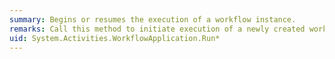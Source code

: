 ```yaml
---
summary: Begins or resumes the execution of a workflow instance.
remarks: Call this method to initiate execution of a newly created workflow instance.
uid: System.Activities.WorkflowApplication.Run*
---
```

